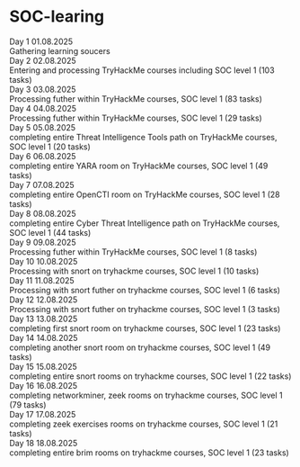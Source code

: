 # SOC-learing <br/>
Day 1 01.08.2025 <br/>
Gathering learning soucers <br/>
Day 2 02.08.2025 <br/>
Entering and processing TryHackMe courses including SOC level 1 (103 tasks) <br/>
Day 3 03.08.2025 <br/>
Processing futher within TryHackMe courses, SOC level 1 (83 tasks) <br/>
Day 4 04.08.2025 <br/>
Processing futher within TryHackMe courses, SOC level 1 (29 tasks) <br/>
Day 5 05.08.2025 <br/>
completing entire Threat Intelligence Tools path on TryHackMe courses, SOC level 1 (20 tasks) <br/>
Day 6 06.08.2025 <br/>
completing entire YARA room on TryHackMe courses, SOC level 1 (49 tasks) <br/>
Day 7 07.08.2025 <br/>
completing entire OpenCTI room on TryHackMe courses, SOC level 1 (28 tasks) <br/>
Day 8 08.08.2025 <br/>
completing entire Cyber Threat Intelligence path on TryHackMe courses, SOC level 1 (44 tasks) <br/>
Day 9 09.08.2025 <br/>
Processing futher within TryHackMe courses, SOC level 1 (8 tasks) <br/>
Day 10 10.08.2025 <br/>
Processing with snort on tryhackme courses, SOC level 1 (10 tasks)  <br/>
Day 11 11.08.2025 <br />
Processing with snort futher on tryhackme courses, SOC level 1 (6 tasks)  <br/>
Day 12 12.08.2025 <br />
Processing with snort futher on tryhackme courses, SOC level 1 (3 tasks)  <br/>
Day 13 13.08.2025 <br />
completing first snort room on tryhackme courses, SOC level 1 (23 tasks)  <br/>
Day 14 14.08.2025 <br />
completing another snort room on tryhackme courses, SOC level 1 (49 tasks)  <br/>
Day 15 15.08.2025 <br />
completing entire snort rooms on tryhackme courses, SOC level 1 (22 tasks)  <br/>
Day 16 16.08.2025 <br />
completing networkminer, zeek rooms on tryhackme courses, SOC level 1 (79 tasks)  <br/>
Day 17 17.08.2025 <br />
completing zeek exercises rooms on tryhackme courses, SOC level 1 (21 tasks)  <br/>
Day 18 18.08.2025 <br />
completing entire brim rooms on tryhackme courses, SOC level 1 (23 tasks)  <br/>
